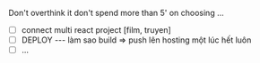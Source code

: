 
Don't overthink it
    don't spend more than 5' on choosing ...


- [ ] connect multi react project [film, truyen]
- [ ] DEPLOY --- làm sao build => push lên hosting một lúc hết luôn
- [ ] ...